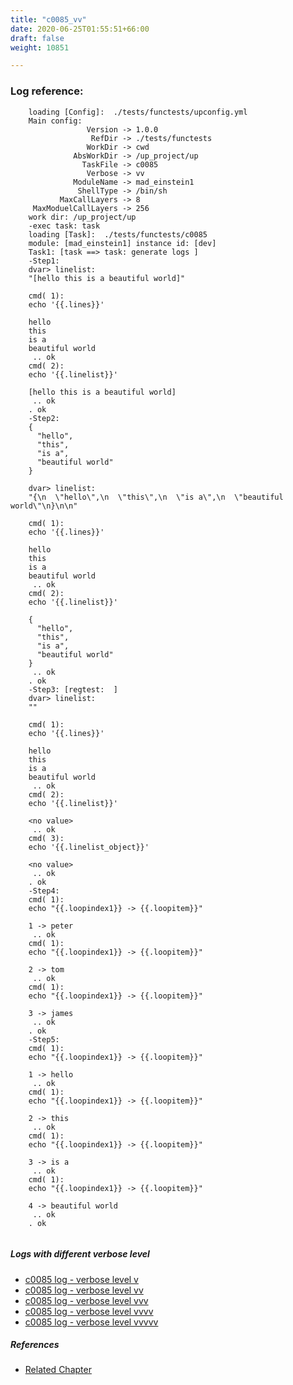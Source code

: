 ```yaml
---
title: "c0085_vv"
date: 2020-06-25T01:55:51+66:00
draft: false
weight: 10851

---
```


### Log reference: <no value>

```
    loading [Config]:  ./tests/functests/upconfig.yml
    Main config:
                 Version -> 1.0.0
                  RefDir -> ./tests/functests
                 WorkDir -> cwd
              AbsWorkDir -> /up_project/up
                TaskFile -> c0085
                 Verbose -> vv
              ModuleName -> mad_einstein1
               ShellType -> /bin/sh
           MaxCallLayers -> 8
     MaxModuelCallLayers -> 256
    work dir: /up_project/up
    -exec task: task
    loading [Task]:  ./tests/functests/c0085
    module: [mad_einstein1] instance id: [dev]
    Task1: [task ==> task: generate logs ]
    -Step1:
    dvar> linelist:
    "[hello this is a beautiful world]"
    
    cmd( 1):
    echo '{{.lines}}'
    
    hello
    this
    is a
    beautiful world
     .. ok
    cmd( 2):
    echo '{{.linelist}}'
    
    [hello this is a beautiful world]
     .. ok
    . ok
    -Step2:
    {
      "hello",
      "this",
      "is a",
      "beautiful world"
    }
    
    dvar> linelist:
    "{\n  \"hello\",\n  \"this\",\n  \"is a\",\n  \"beautiful world\"\n}\n\n"
    
    cmd( 1):
    echo '{{.lines}}'
    
    hello
    this
    is a
    beautiful world
     .. ok
    cmd( 2):
    echo '{{.linelist}}'
    
    {
      "hello",
      "this",
      "is a",
      "beautiful world"
    }
     .. ok
    . ok
    -Step3: [regtest:  ]
    dvar> linelist:
    ""
    
    cmd( 1):
    echo '{{.lines}}'
    
    hello
    this
    is a
    beautiful world
     .. ok
    cmd( 2):
    echo '{{.linelist}}'
    
    <no value>
     .. ok
    cmd( 3):
    echo '{{.linelist_object}}'
    
    <no value>
     .. ok
    . ok
    -Step4:
    cmd( 1):
    echo "{{.loopindex1}} -> {{.loopitem}}"
    
    1 -> peter
     .. ok
    cmd( 1):
    echo "{{.loopindex1}} -> {{.loopitem}}"
    
    2 -> tom
     .. ok
    cmd( 1):
    echo "{{.loopindex1}} -> {{.loopitem}}"
    
    3 -> james
     .. ok
    . ok
    -Step5:
    cmd( 1):
    echo "{{.loopindex1}} -> {{.loopitem}}"
    
    1 -> hello
     .. ok
    cmd( 1):
    echo "{{.loopindex1}} -> {{.loopitem}}"
    
    2 -> this
     .. ok
    cmd( 1):
    echo "{{.loopindex1}} -> {{.loopitem}}"
    
    3 -> is a
     .. ok
    cmd( 1):
    echo "{{.loopindex1}} -> {{.loopitem}}"
    
    4 -> beautiful world
     .. ok
    . ok
    
```

##### Logs with different verbose level
* [c0085 log - verbose level v](../../logs/c0085_v)
* [c0085 log - verbose level vv](../../logs/c0085_vv)
* [c0085 log - verbose level vvv](../../logs/c0085_vvv)
* [c0085 log - verbose level vvvv](../../logs/c0085_vvvv)
* [c0085 log - verbose level vvvvv](../../logs/c0085_vvvvv)

##### References
* [Related Chapter](../../template/c0085)
